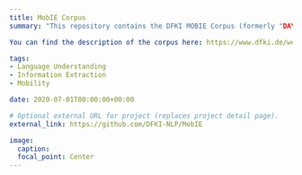 ```yaml
---
title: MobIE Corpus
summary: "This repository contains the DFKI MOBIE Corpus (formerly "DAYSTREAM Corpus"), a dataset of 3541 German-language documents that have been annotated with fine-grained geo-entities, such as streets, stops and routes, as well as standard named entity types (organization, date, number, etc). All location-related entities have been linked to either Open Street Map identifiers or database ids of Deutsche Bahn / Rhein-Main-Verkehrsverbund. The corpus has also been annotated with a set of 7 traffic-related n-ary relations and events, such as Accidents, Traffic jams, and Canceled Routes. It consists of Twitter messages, and traffic reports from e.g. radio stations, police and public transport providers. It allows for training and evaluating both named entity recognition algorithms that aim for fine-grained typing of geo-entities, entity linking of these entities, as well as n-ary relation extraction systems.

You can find the description of the corpus here: https://www.dfki.de/web/forschung/projekte-publikationen/publikationen-uebersicht/publikation/11741/"

tags:
- Language Understanding
- Information Extraction
- Mobility

date: 2020-07-01T00:00:00+00:00

# Optional external URL for project (replaces project detail page).
external_link: https://github.com/DFKI-NLP/MobIE

image:
  caption: 
  focal_point: Center
---
```

